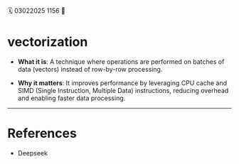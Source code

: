 🗓️ 03022025 1156
📎

# vectorization
- **What it is**: A technique where operations are performed on batches of data (vectors) instead of row-by-row processing.
    
- **Why it matters**: It improves performance by leveraging CPU cache and SIMD (Single Instruction, Multiple Data) instructions, reducing overhead and enabling faster data processing.

---
# References
- Deepseek